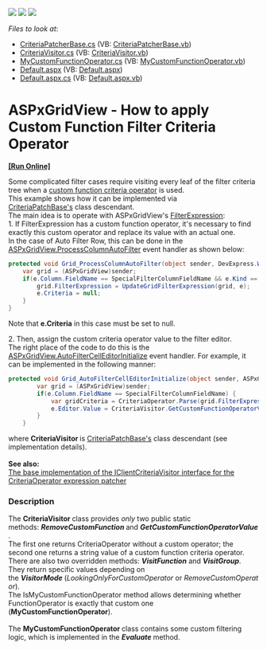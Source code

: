 <!-- default badges list -->
![](https://img.shields.io/endpoint?url=https://codecentral.devexpress.com/api/v1/VersionRange/128533360/16.2.3%2B)
[![](https://img.shields.io/badge/Open_in_DevExpress_Support_Center-FF7200?style=flat-square&logo=DevExpress&logoColor=white)](https://supportcenter.devexpress.com/ticket/details/T546944)
[![](https://img.shields.io/badge/📖_How_to_use_DevExpress_Examples-e9f6fc?style=flat-square)](https://docs.devexpress.com/GeneralInformation/403183)
<!-- default badges end -->
<!-- default file list -->
*Files to look at*:

* [CriteriaPatcherBase.cs](./CS/App_Code/CriteriaPatcherBase.cs) (VB: [CriteriaPatcherBase.vb](./VB/App_Code/CriteriaPatcherBase.vb))
* [CriteriaVisitor.cs](./CS/App_Code/CriteriaVisitor.cs) (VB: [CriteriaVisitor.vb](./VB/App_Code/CriteriaVisitor.vb))
* [MyCustomFunctionOperator.cs](./CS/App_Code/MyCustomFunctionOperator.cs) (VB: [MyCustomFunctionOperator.vb](./VB/App_Code/MyCustomFunctionOperator.vb))
* [Default.aspx](./CS/Default.aspx) (VB: [Default.aspx](./VB/Default.aspx))
* [Default.aspx.cs](./CS/Default.aspx.cs) (VB: [Default.aspx.vb](./VB/Default.aspx.vb))
<!-- default file list end -->
# ASPxGridView - How to apply Custom Function Filter Criteria Operator
<!-- run online -->
**[[Run Online]](https://codecentral.devexpress.com/t546944/)**
<!-- run online end -->


<p>Some complicated filter cases require visiting every leaf of the filter criteria tree when a <a href="https://documentation.devexpress.com/eXpressAppFramework/113480/Concepts/Filtering/Custom-Function-Criteria-Operators">custom function criteria operator</a> is used. <br>This example shows how it can be implemented via <a href="https://www.devexpress.com/Support/Center/Question/Details/T320172/the-base-implementation-of-the-iclientcriteriavisitor-interface-for-the-criteriaoperator">CriteriaPatchBase's</a> class descendant.<br>The main idea is to operate with ASPxGridView's <a href="https://documentation.devexpress.com/AspNet/DevExpressWebASPxGridBase_FilterExpressiontopic.aspx">FilterExpression</a>:<br>1. If FilterExpression has a custom function operator, it's necessary to find exactly this custom operator and replace its value with an actual one. <br>In the case of Auto Filter Row, this can be done in the <a href="https://documentation.devexpress.com/#AspNet/DevExpressWebASPxGridView_ProcessColumnAutoFiltertopic">ASPxGridView.ProcessColumnAutoFilter</a> event handler as shown below:</p>


```cs
protected void Grid_ProcessColumnAutoFilter(object sender, DevExpress.Web.ASPxGridViewAutoFilterEventArgs e) {
    var grid = (ASPxGridView)sender;
    if(e.Column.FieldName == SpecialFilterColumnFieldName && e.Kind == GridViewAutoFilterEventKind.CreateCriteria) {
        grid.FilterExpression = UpdateGridFilterExpression(grid, e);
        e.Criteria = null;
    }
}
```


<p>Note that <strong>e.Criteria</strong> in this case must be set to null.</p>
<p>2. Then, assign the custom criteria operator value to the filter editor.<br>The right place of the code to do this is the <a href="https://documentation.devexpress.com/#AspNet/DevExpressWebASPxGridView_AutoFilterCellEditorInitializetopic">ASPxGridView.AutoFilterCellEditorInitialize</a> event handler. For example, it can be implemented in the following manner:</p>


```cs
protected void Grid_AutoFilterCellEditorInitialize(object sender, ASPxGridViewEditorEventArgs e) {
        var grid = (ASPxGridView)sender;
        if(e.Column.FieldName == SpecialFilterColumnFieldName) {
            var gridCriteria = CriteriaOperator.Parse(grid.FilterExpression);
            e.Editor.Value = CriteriaVisitor.GetCustomFunctionOperatorValue(gridCriteria, e.Column.FieldName);
        }
    }
```


<p>where <strong>CriteriaVisitor </strong>is <a href="https://www.devexpress.com/Support/Center/Question/Details/T320172/the-base-implementation-of-the-iclientcriteriavisitor-interface-for-the-criteriaoperator">CriteriaPatchBase's</a> class descendant (see implementation details).  <strong> </strong><br><br><strong>See also: </strong><br><a href="https://www.devexpress.com/Support/Center/Question/Details/T320172/the-base-implementation-of-the-iclientcriteriavisitor-interface-for-the-criteriaoperator">The base implementation of the IClientCriteriaVisitor interface for the CriteriaOperator expression patcher</a></p>


<h3>Description</h3>

<p>The <strong>CriteriaVisitor&nbsp;</strong>class provides&nbsp;<em>only</em>&nbsp;two public static methods:&nbsp;<strong><em>RemoveCustomFunction</em></strong><strong>&nbsp;</strong>and&nbsp;<strong><em>GetCustomFunctionOperatorValue</em></strong>.&nbsp;<br>The first one returns CriteriaOperator without a custom operator; the second one returns a string value of a custom function criteria operator.<br>There are also two overridden methods:&nbsp;<strong><em>VisitFunction</em></strong>&nbsp;and&nbsp;<strong><em>VisitGroup</em></strong>. They return specific values depending on the&nbsp;<strong><em>VisitorMode</em></strong><strong>&nbsp;</strong>(<em>LookingOnlyForCustomOperator</em>&nbsp;or&nbsp;<em>RemoveCustomOperator</em>).<br>The IsMyCustomFunctionOperator method&nbsp;allows determining whether FunctionOperator is exactly that custom one (<strong>MyCustomFunctionOperator</strong>). <br><br>The <strong>MyCustomFunctionOperator&nbsp;</strong>class contains some custom filtering logic, which is implemented in the&nbsp;<strong><em>Evaluate</em></strong><strong>&nbsp;</strong>method.</p>

<br/>



